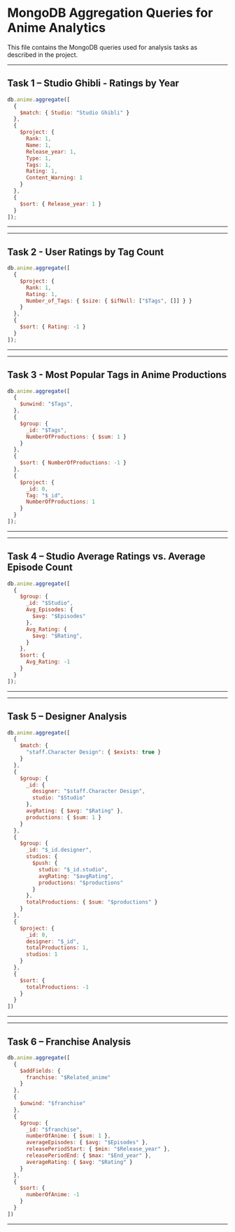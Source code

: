 # MongoDB Aggregation Queries for Anime Analytics

This file contains the MongoDB queries used for analysis tasks as described in the project.

---

## Task 1 – Studio Ghibli - Ratings by Year

```javascript
db.anime.aggregate([
  {
    $match: { Studio: "Studio Ghibli" }
  },
  {
    $project: {
      Rank: 1,
      Name: 1,
      Release_year: 1,
      Type: 1,
      Tags: 1,
      Rating: 1,
      Content_Warning: 1
    }
  },
  {
    $sort: { Release_year: 1 }
  }
]);
```

---

---

## Task 2 - User Ratings by Tag Count

```javascript
db.anime.aggregate([
  {
    $project: {
      Rank: 1,
      Rating: 1,
      Number_of_Tags: { $size: { $ifNull: ["$Tags", []] } }
    }
  },
  {
    $sort: { Rating: -1 }
  }
]);
```

---

---

## Task 3 - Most Popular Tags in Anime Productions

```javascript
db.anime.aggregate([
  {
    $unwind: "$Tags",
  },
  {
    $group: {
      _id: "$Tags",
      NumberOfProductions: { $sum: 1 }
    }
  },
  {
    $sort: { NumberOfProductions: -1 }
  },
  {
    $project: {
      _id: 0,
      Tag: "$_id",
      NumberOfProductions: 1
    }
  }
]);
```

---

---

## Task 4 –  Studio Average Ratings vs. Average Episode Count

```javascript
db.anime.aggregate([
  {
    $group: {
      _id: "$Studio",
      Avg_Episodes: {
        $avg: "$Episodes"
      },
      Avg_Rating: {
        $avg: "$Rating",
      }
    },
    $sort: {
      Avg_Rating: -1
    }
  }
]);
```

---

---

## Task 5 – Designer Analysis

```javascript
db.anime.aggregate([
  {
    $match: {
      "staff.Character Design": { $exists: true }
    }
  },
  {
    $group: {
      _id: {
        designer: "$staff.Character Design",
        studio: "$Studio"
      },
      avgRating: { $avg: "$Rating" },
      productions: { $sum: 1 }
    }
  },
  {
    $group: {
      _id: "$_id.designer",
      studios: {
        $push: {
          studio: "$_id.studio",
          avgRating: "$avgRating",
          productions: "$productions"
        }
      },
      totalProductions: { $sum: "$productions" }
    }
  },
  {
    $project: {
      _id: 0,
      designer: "$_id",
      totalProductions: 1,
      studios: 1
    }
  },
  {
    $sort: {
      totalProductions: -1
    }
  }
])
```

---

---

## Task 6 – Franchise Analysis

```javascript
db.anime.aggregate([
  {
    $addFields: {
      franchise: "$Related_anime"
    }
  },
  {
    $unwind: "$franchise"
  },
  {
    $group: {
      _id: "$franchise",
      numberOfAnime: { $sum: 1 },
      averageEpisodes: { $avg: "$Episodes" },
      releasePeriodStart: { $min: "$Release_year" },
      releasePeriodEnd: { $max: "$End_year" },
      averageRating: { $avg: "$Rating" }
    }
  },
  {
    $sort: {
      numberOfAnime: -1
    }
  }
])
```

---